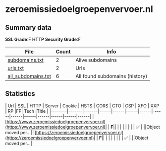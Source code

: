 

# zeroemissiedoelgroepenvervoer.nl
## Summary data


**SSL Grade**:F
**HTTP Security Grade**:F


| File       | Count | Info |
|------------|-------|------|
|[subdomains.txt](/data/zeroemissiedoelgroepenvervoer.nl/subdomains.txt)|2|Alive subdomains|
|[urls.txt](/data/zeroemissiedoelgroepenvervoer.nl/urls.txt)|2|Urls|
|[all_subdomains.txt](/data/zeroemissiedoelgroepenvervoer.nl/all_subdomains.txt)|6|All found subdomains (history)|


## Statistics


| Url | SSL | HTTP | Server | Cookie | HSTS | CORS | CTO | CSP | XFO | XXP | RP |FP| Tech |Title |
|--------|-------|-------|------|------|------|------|------|------|------|------|------|------|------|
|[https://www.zeroemissiedoelgroepenvervoer.nl](https://www.zeroemissiedoelgroepenvervoer.nl)| | **F**|| | | | | | | | :white_check_mark: | ||Object moved per...|
|[https://zeroemissiedoelgroepenvervoer.nl](https://zeroemissiedoelgroepenvervoer.nl)| | **F**|| | | | | | | | :white_check_mark: | ||Object moved per...|